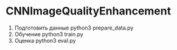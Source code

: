 # CNNImageQualityEnhancement

1. Подготовить данные
   python3 prepare_data.py
2. Обучение
   python3 train.py
3. Оценка
   python3 eval.py
